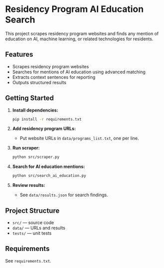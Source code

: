 # Residency Program AI Education Search

This project scrapes residency program websites and finds any mention of education on AI, machine learning, or related technologies for residents.

## Features

- Scrapes residency program websites
- Searches for mentions of AI education using advanced matching
- Extracts context sentences for reporting
- Outputs structured results

## Getting Started

1. **Install dependencies:**
   ```bash
   pip install -r requirements.txt
   ```

2. **Add residency program URLs:**
   - Put website URLs in `data/programs_list.txt`, one per line.

3. **Run scraper:**
   ```bash
   python src/scraper.py
   ```

4. **Search for AI education mentions:**
   ```bash
   python src/search_ai_education.py
   ```

5. **Review results:**  
   - See `data/results.json` for search findings.

## Project Structure

- `src/` — source code
- `data/` — URLs and results
- `tests/` — unit tests

## Requirements

See `requirements.txt`.
